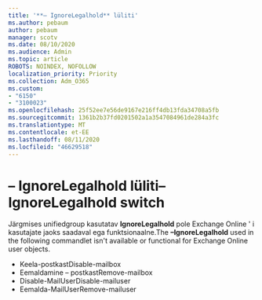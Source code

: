 ```yaml
---
title: '**– IgnoreLegalhold** lüliti'
ms.author: pebaum
author: pebaum
manager: scotv
ms.date: 08/10/2020
ms.audience: Admin
ms.topic: article
ROBOTS: NOINDEX, NOFOLLOW
localization_priority: Priority
ms.collection: Adm_O365
ms.custom:
- "6150"
- "3100023"
ms.openlocfilehash: 25f52ee7e56de9167e216ff4db13fda34708a5fb
ms.sourcegitcommit: 1361b2b37fd0201502a1a3547084961de284a3fc
ms.translationtype: MT
ms.contentlocale: et-EE
ms.lasthandoff: 08/11/2020
ms.locfileid: "46629518"
---
```

# <a name="ignorelegalhold-switch"></a><span data-ttu-id="a3325-102">**– IgnoreLegalhold** lüliti</span><span class="sxs-lookup"><span data-stu-id="a3325-102">**–IgnoreLegalhold** switch</span></span>

<span data-ttu-id="a3325-103">Järgmises unifiedgroup kasutatav **IgnoreLegalhold** pole Exchange Online ' i kasutajate jaoks saadaval ega funktsionaalne.</span><span class="sxs-lookup"><span data-stu-id="a3325-103">The **–IgnoreLegalhold** used in the following commandlet isn't available or functional for Exchange Online user objects.</span></span>

- <span data-ttu-id="a3325-104">Keela-postkast</span><span class="sxs-lookup"><span data-stu-id="a3325-104">Disable-mailbox</span></span>
- <span data-ttu-id="a3325-105">Eemaldamine – postkast</span><span class="sxs-lookup"><span data-stu-id="a3325-105">Remove-mailbox</span></span>
- <span data-ttu-id="a3325-106">Disable-MailUser</span><span class="sxs-lookup"><span data-stu-id="a3325-106">Disable-mailuser</span></span>
- <span data-ttu-id="a3325-107">Eemalda-MailUser</span><span class="sxs-lookup"><span data-stu-id="a3325-107">Remove-mailuser</span></span>